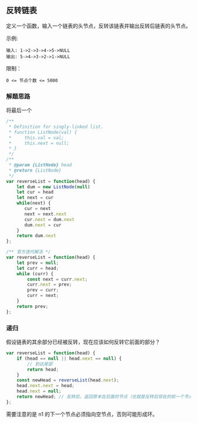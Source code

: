 ## 反转链表

定义一个函数，输入一个链表的头节点，反转该链表并输出反转后链表的头节点。

示例:

```
输入: 1->2->3->4->5->NULL
输出: 5->4->3->2->1->NULL
```


限制：

```
0 <= 节点个数 <= 5000
```

### 解题思路

将最后一个

```js
/**
 * Definition for singly-linked list.
 * function ListNode(val) {
 *     this.val = val;
 *     this.next = null;
 * }
 */
/**
 * @param {ListNode} head
 * @return {ListNode}
 */
var reverseList = function(head) {
    let dum = new ListNode(null)
    let cur = head
    let next = cur
    while(next) {
       cur = next
       next = next.next
       cur.next = dum.next
       dum.next = cur
    }
    return dum.next
};

/** 官方迭代解法 */
var reverseList = function(head) {
    let prev = null;
    let curr = head;
    while (curr) {
        const next = curr.next;
        curr.next = prev;
        prev = curr;
        curr = next;
    }
    return prev;
};
```

### 递归

假设链表的其余部分已经被反转，现在应该如何反转它前面的部分？

```js
var reverseList = function(head) {
    if (head == null || head.next == null) {
      	// 到达尾部
        return head;
    }
    const newHead = reverseList(head.next);
    head.next.next = head;
    head.next = null;
    return newHead; // 反转后，返回原本在后面的节点（也就是反转后现在的前一个节点）
};
```

需要注意的是 n1 的下一个节点必须指向空节点，否则可能形成环。

